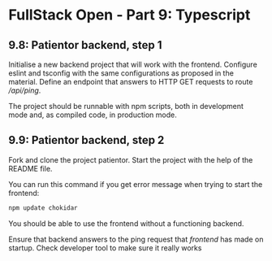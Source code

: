 # FullStack Open - Part 9: Typescript

## 9.8: Patientor backend, step 1

Initialise a new backend project that will work with the frontend. Configure eslint and tsconfig with the same configurations as proposed in the material. Define an endpoint that answers to HTTP GET requests to route _/api/ping_.

The project should be runnable with npm scripts, both in development mode and, as compiled code, in production mode.

## 9.9: Patientor backend, step 2

Fork and clone the project patientor. Start the project with the help of the README file.

You can run this command if you get error message when trying to start the frontend:

```bash
npm update chokidar
```

You should be able to use the frontend without a functioning backend.

Ensure that backend answers to the ping request that _frontend_ has made on startup. Check developer tool to make sure it really works
